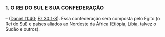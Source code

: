 ### 1\. O REI DO SUL E SUA CONFEDERAÇÃO 

– ([Daniel 11:40](http://bibliaonline.com.br/acf/dn/11/40); [Ez 30:1-8](http://bibliaonline.com.br/acf/ez/30/1-8)). Essa confederação será composta pelo Egito (o Rei do Sul) e países aliados ao Nordeste da África (Etiópia, Líbia, talvez o Sudão e outros).